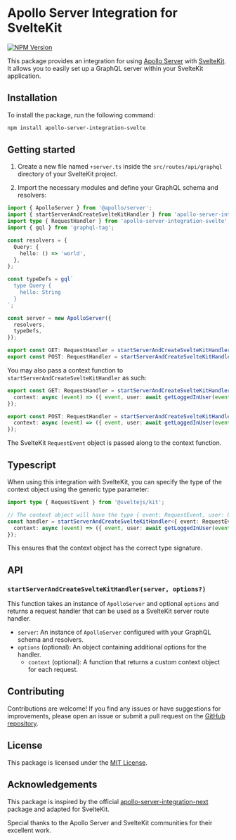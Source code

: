 # Apollo Server Integration for SvelteKit

[![NPM Version](https://img.shields.io/npm/v/apollo-server-integration-svelte?logo=npm&logoColor=%23ffffff&color=%234ec820)
](https://www.npmjs.com/package/apollo-server-integration-svelte)

This package provides an integration for using [Apollo Server](https://www.apollographql.com/docs/apollo-server/) with [SvelteKit](https://kit.svelte.dev/). It allows you to easily set up a GraphQL server within your SvelteKit application.

## Installation

To install the package, run the following command:

```bash
npm install apollo-server-integration-svelte
```

## Getting started

1. Create a new file named `+server.ts` inside the `src/routes/api/graphql` directory of your SvelteKit project.

2. Import the necessary modules and define your GraphQL schema and resolvers:

```typescript
import { ApolloServer } from '@apollo/server';
import { startServerAndCreateSvelteKitHandler } from 'apollo-server-integration-svelte';
import type { RequestHandler } from 'apollo-server-integration-svelte';
import { gql } from 'graphql-tag';

const resolvers = {
  Query: {
    hello: () => 'world',
  },
};

const typeDefs = gql`
  type Query {
    hello: String
  }
`;

const server = new ApolloServer({
  resolvers,
  typeDefs,
});

export const GET: RequestHandler = startServerAndCreateSvelteKitHandler(server);
export const POST: RequestHandler = startServerAndCreateSvelteKitHandler(server);
```
You may also pass a context function to `startServerAndCreateSvelteKitHandler` as such:
```typescript
export const GET: RequestHandler = startServerAndCreateSvelteKitHandler(server, {
  context: async (event) => ({ event, user: await getLoggedInUser(event) }),
});

export const POST: RequestHandler = startServerAndCreateSvelteKitHandler(server, {
  context: async (event) => ({ event, user: await getLoggedInUser(event) }),
});
```
The SvelteKit `RequestEvent` object is passed along to the context function.

## Typescript

When using this integration with SvelteKit, you can specify the type of the context object using the generic type parameter:

```typescript
import type { RequestEvent } from '@sveltejs/kit';

// The context object will have the type { event: RequestEvent, user: User }
const handler = startServerAndCreateSvelteKitHandler<{ event: RequestEvent; user: User }>(server, {
  context: async (event) => ({ event, user: await getLoggedInUser(event) }),
});
```

This ensures that the context object has the correct type signature.
## API

### `startServerAndCreateSvelteKitHandler(server, options?)`

This function takes an instance of `ApolloServer` and optional `options` and returns a request handler that can be used as a SvelteKit server route handler.

- `server`: An instance of `ApolloServer` configured with your GraphQL schema and resolvers.
- `options` (optional): An object containing additional options for the handler.
  - `context` (optional): A function that returns a custom context object for each request.

## Contributing

Contributions are welcome! If you find any issues or have suggestions for improvements, please open an issue or submit a pull request on the [GitHub repository](https://github.com/pabl-o-ce/apollo-server-integration-svelte).

## License

This package is licensed under the [MIT License](https://opensource.org/licenses/MIT).

## Acknowledgements

This package is inspired by the official [apollo-server-integration-next](https://www.npmjs.com/package/@as-integrations/next) package and adapted for SvelteKit.

Special thanks to the Apollo Server and SvelteKit communities for their excellent work.
